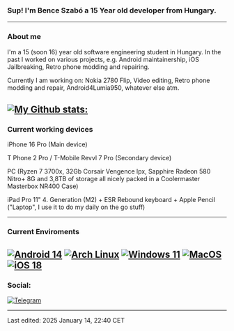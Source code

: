 ### Sup! I'm Bence Szabó a 15 Year old developer from Hungary.
---
### About me
I'm a 15 (soon 16) year old software engineering student in Hungary. 
In the past I worked on various projects, e.g. Android maintainership, iOS Jailbreaking,
Retro phone modding and repairing.

Currently I am working on:
Nokia 2780 Flip,
Video editing,
Retro phone modding and repair,
Android4Lumia950,
whatever else atm.

[![My Github stats:](https://github-readme-stats.vercel.app/api?username=szbnce)](https://t.me/szbnce)
---
### Current working devices
 iPhone 16 Pro (Main device)

 T Phone 2 Pro / T-Mobile Revvl 7 Pro (Secondary device)
 
 PC (Ryzen 7 3700x, 32Gb Corsair Vengence lpx, Sapphire Radeon 580 Nitro+ 8G and 3,8TB of storage all nicely packed in a Coolermaster Masterbox NR400 Case)
 
 iPad Pro 11" 4. Generation (M2) + ESR Rebound keyboard + Apple Pencil ("Laptop", I use it to do my daily on the go stuff)

---
### Current Enviroments
[![Android 14](https://img.shields.io/badge/Android%2014-3DDC84?style=for-the-badge&logo=android&logoColor=white)](https://www.android.com/android-14/)
[![Arch Linux](https://img.shields.io/badge/Arch%20Linux-1793d1?style=for-the-badge&logo=linux&logoColor=white)](https://archlinux.org)
[![Windows 11](https://img.shields.io/badge/Windows%2011-0078D6?style=for-the-badge&logo=windows&logoColor=white)](https://www.microsoft.com/en-us/windows/windows-11)
[![MacOS](https://img.shields.io/badge/MacOS%20-F5C355?style=for-the-badge&logo=macos&logoColor=black)](https://www.apple.com/macos/sequoia)
[![iOS 18](https://img.shields.io/badge/iOS%2018-000000?style=for-the-badge&logo=ios&logoColor=white)](https://www.apple.com/ios/ios-18/)
---
### Social:
[![Telegram](https://img.shields.io/badge/-Telegram-blue)](https://t.me/szbnce)

---
Last edited: 2025 January 14, 22:40 CET

